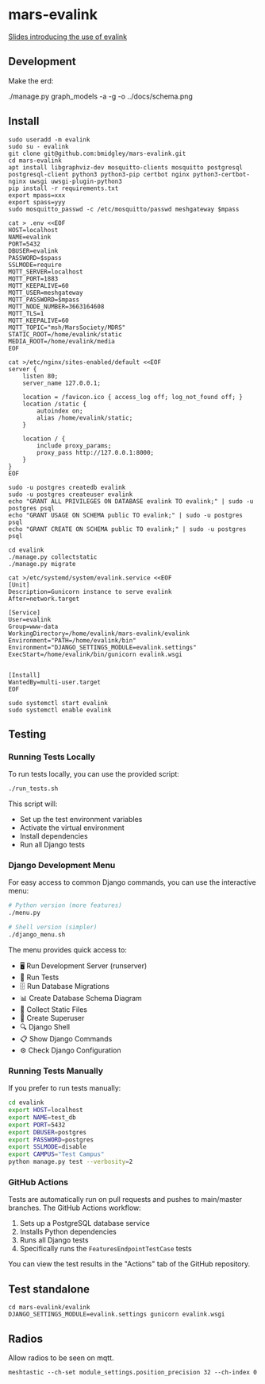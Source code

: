 # mars-evalink

[Slides introducing the use of evalink](https://docs.google.com/presentation/d/1PYlcqHhvzJZOTWwN_vaB-AK0Zji_hNcWag889cMgBhg/edit#slide=id.p)

## Development

Make the erd:

./manage.py graph_models -a -g -o ../docs/schema.png

## Install

```
sudo useradd -m evalink
sudo su - evalink
git clone git@github.com:bmidgley/mars-evalink.git
cd mars-evalink
apt install libgraphviz-dev mosquitto-clients mosquitto postgresql postgresql-client python3 python3-pip certbot nginx python3-certbot-nginx uwsgi uwsgi-plugin-python3
pip install -r requirements.txt
export mpass=xxx
export spass=yyy
sudo mosquitto_passwd -c /etc/mosquitto/passwd meshgateway $mpass

cat > .env <<EOF
HOST=localhost
NAME=evalink
PORT=5432
DBUSER=evalink
PASSWORD=$spass
SSLMODE=require
MQTT_SERVER=localhost
MQTT_PORT=1883
MQTT_KEEPALIVE=60
MQTT_USER=meshgateway
MQTT_PASSWORD=$mpass
MQTT_NODE_NUMBER=3663164608
MQTT_TLS=1
MQTT_KEEPALIVE=60
MQTT_TOPIC="msh/MarsSociety/MDRS"
STATIC_ROOT=/home/evalink/static
MEDIA_ROOT=/home/evalink/media
EOF

cat >/etc/nginx/sites-enabled/default <<EOF
server {
    listen 80;
    server_name 127.0.0.1;

    location = /favicon.ico { access_log off; log_not_found off; }
    location /static {
        autoindex on;
        alias /home/evalink/static;
    }

    location / {
        include proxy_params;
        proxy_pass http://127.0.0.1:8000;
    }
}
EOF

sudo -u postgres createdb evalink
sudo -u postgres createuser evalink
echo "GRANT ALL PRIVILEGES ON DATABASE evalink TO evalink;" | sudo -u postgres psql
echo "GRANT USAGE ON SCHEMA public TO evalink;" | sudo -u postgres psql
echo "GRANT CREATE ON SCHEMA public TO evalink;" | sudo -u postgres psql

cd evalink
./manage.py collectstatic
./manage.py migrate

cat >/etc/systemd/system/evalink.service <<EOF
[Unit]
Description=Gunicorn instance to serve evalink
After=network.target

[Service]
User=evalink
Group=www-data
WorkingDirectory=/home/evalink/mars-evalink/evalink
Environment="PATH=/home/evalink/bin"
Environment="DJANGO_SETTINGS_MODULE=evalink.settings"
ExecStart=/home/evalink/bin/gunicorn evalink.wsgi


[Install]
WantedBy=multi-user.target
EOF

sudo systemctl start evalink
sudo systemctl enable evalink
```

## Testing

### Running Tests Locally

To run tests locally, you can use the provided script:

```bash
./run_tests.sh
```

This script will:
- Set up the test environment variables
- Activate the virtual environment
- Install dependencies
- Run all Django tests

### Django Development Menu

For easy access to common Django commands, you can use the interactive menu:

```bash
# Python version (more features)
./menu.py

# Shell version (simpler)
./django_menu.sh
```

The menu provides quick access to:
- 🖥️  Run Development Server (runserver)
- 🧪 Run Tests
- 🗄️  Run Database Migrations
- 📊 Create Database Schema Diagram
- 🧹 Collect Static Files
- 👤 Create Superuser
- 🔍 Django Shell
- 📋 Show Django Commands
- ⚙️  Check Django Configuration

### Running Tests Manually

If you prefer to run tests manually:

```bash
cd evalink
export HOST=localhost
export NAME=test_db
export PORT=5432
export DBUSER=postgres
export PASSWORD=postgres
export SSLMODE=disable
export CAMPUS="Test Campus"
python manage.py test --verbosity=2
```

### GitHub Actions

Tests are automatically run on pull requests and pushes to main/master branches. The GitHub Actions workflow:

1. Sets up a PostgreSQL database service
2. Installs Python dependencies
3. Runs all Django tests
4. Specifically runs the `FeaturesEndpointTestCase` tests

You can view the test results in the "Actions" tab of the GitHub repository.

## Test standalone
```
cd mars-evalink/evalink
DJANGO_SETTINGS_MODULE=evalink.settings gunicorn evalink.wsgi
```

## Radios

Allow radios to be seen on mqtt.

```
meshtastic --ch-set module_settings.position_precision 32 --ch-index 0
```

